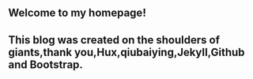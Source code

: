  ## Welcome to my homepage! 
 ## This blog was created on the shoulders of giants,thank you,Hux,qiubaiying,JekyII,Github and Bootstrap.
